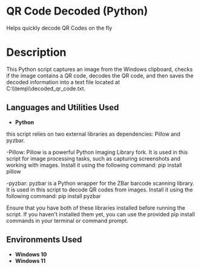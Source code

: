 # QR Code Decoded (Python) 
Helps quickly decode QR Codes on the fly


<h1>Description</h1>
This Python script captures an image from the Windows clipboard, checks if the image contains a QR code, decodes the QR code, and then saves the decoded information into a text file located at C:\\temp\\decoded_qr_code.txt.
<br />


<h2>Languages and Utilities Used</h2>

- <b>Python</b>

this script relies on two external libraries as dependencies: Pillow and pyzbar.

-Pillow:
   Pillow is a powerful Python Imaging Library fork. It is used in this script for image processing tasks, such as capturing screenshots and working with images.
   Install it using the following command:
     pip install pillow

-pyzbar:
   pyzbar is a Python wrapper for the ZBar barcode scanning library. It is used in this script to decode QR codes from images.
   Install it using the following command:
       pip install pyzbar

Ensure that you have both of these libraries installed before running the script. If you haven't installed them yet, you can use the provided pip install commands in your terminal or command prompt.

<h2>Environments Used </h2>

- <b>Windows 10</b>
- <b>Windows 11</b>

<br />


<!--
example of the screenshots when ready 
<p align="center">
Launch the utility: <br/>
<img src="[https://i.imgur.com](https://imgur.com/a/BHxrOZk)"/>
<br />
<br />
Select the disk:  <br/>
<img src="https://i.imgur.com"/>
<br />
<br />
</p>



 ```diff
- text in red
+ text in green
! text in orange
# text in gray
@@ text in purple (and bold)@@
```
--!>
